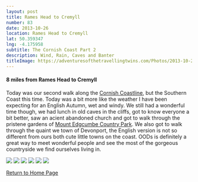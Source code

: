 ```yaml
---
layout: post
title: Rames Head to Cremyll
number: 83
date: 2013-10-26
location: Rames Head to Cremyll
lat: 50.359347
lng: -4.175958
subtitle: The Cornish Coast Part 2
description: Wind, Rain, Caves and Banter
titleImage: https://adventuresofthetravellingtwins.com/Photos/2013-10-26-RamesHeadToCremyll/P1010896.JPG
---
```


<h4> 8 miles from Rames Head to Cremyll </h4>

Today was our second walk along the <a target="_blank" href="http://www.cornwallinfocus.co.uk/walking/kingsand.php">Cornish Coastline</a>, but the Southern Coast this time. Today was a bit more like the weather I have been expecting for an English Autumn, wet and windy.
We still had a wonderful time though, we had lunch in old caves in the cliffs, got to know everyone a bit better, saw an acient abandoned church and got to walk through the pristene gardens of <a target="_blank" href="https://www.visitcornwall.com/things-to-do/attractions/south-coast/cawsand/mount-edgcumbe-house-and-country-park">Mount Edgcumbe Country Park</a>. We also got to walk through the quaint we town of Devonport, the English version is not so different from ours both cute little towns on the coast.
OODs is definitely a great way to meet wonderful people and see the most of the gorgeous countryside we find ourselves living in.

<img src="https://adventuresofthetravellingtwins.com/Photos/2013-10-26-RamesHeadToCremyll/P1010933.JPG" class="image1">
<img src="https://adventuresofthetravellingtwins.com/Photos/2013-10-26-RamesHeadToCremyll/P1010908.JPG" class="image1">
<img src="https://adventuresofthetravellingtwins.com/Photos/2013-10-26-RamesHeadToCremyll/P1010884.JPG" class="image1">
<img src="https://adventuresofthetravellingtwins.com/Photos/2013-10-26-RamesHeadToCremyll/P1010923.JPG" class="image1">
<img src="https://adventuresofthetravellingtwins.com/Photos/2013-10-26-RamesHeadToCremyll/P1010909.JPG" class="image1">
<img src="https://adventuresofthetravellingtwins.com/Photos/2013-10-26-RamesHeadToCremyll/P1010937.JPG" class="image1">


<a href="https://adventuresofthetravellingtwins.com/">Return to Home Page</a>

